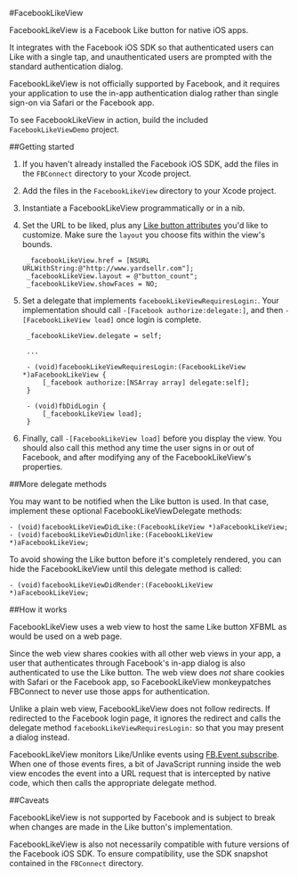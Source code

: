 #FacebookLikeView

FacebookLikeView is a Facebook Like button for native iOS apps.

It integrates with the Facebook iOS SDK so that authenticated users can Like
with a single tap, and unauthenticated users are prompted with the standard
authentication dialog.

FacebookLikeView is not officially supported by Facebook, and it requires your
application to use the in-app authentication dialog rather than single sign-on
via Safari or the Facebook app. 

To see FacebookLikeView in action, build the included `FacebookLikeViewDemo`
project.

##Getting started

1. If you haven't already installed the Facebook iOS SDK, add the files in the
   `FBConnect` directory to your Xcode project.
2. Add the files in the `FacebookLikeView` directory to your Xcode project.
3. Instantiate a FacebookLikeView programmatically or in a nib.
4. Set the URL to be liked, plus any [Like button attributes] you'd like to
   customize. Make sure the `layout` you choose fits within the view's bounds.
    
        _facebookLikeView.href = [NSURL URLWithString:@"http://www.yardsellr.com"];
        _facebookLikeView.layout = @"button_count";
        _facebookLikeView.showFaces = NO;
    
5. Set a delegate that implements `facebookLikeViewRequiresLogin:`. Your
   implementation should call `-[Facebook authorize:delegate:]`, and then
   `-[FacebookLikeView load]` once login is complete.

        _facebookLikeView.delegate = self;

        ...

        - (void)facebookLikeViewRequiresLogin:(FacebookLikeView *)aFacebookLikeView {
            [_facebook authorize:[NSArray array] delegate:self];
        }

        - (void)fbDidLogin {
            [_facebookLikeView load];
        }
        
6. Finally, call `-[FacebookLikeView load]` before you display the view. You
   should also call this method any time the user signs in or out of Facebook,
   and after modifying any of the FacebookLikeView's properties.

##More delegate methods

You may want to be notified when the Like button is used. In that case,
implement these optional FacebookLikeViewDelegate methods:

    - (void)facebookLikeViewDidLike:(FacebookLikeView *)aFacebookLikeView;
    - (void)facebookLikeViewDidUnlike:(FacebookLikeView *)aFacebookLikeView;
    
To avoid showing the Like button before it's completely rendered, you can hide
the FacebookLikeView until this delegate method is called:

    - (void)facebookLikeViewDidRender:(FacebookLikeView *)aFacebookLikeView;
    
##How it works

FacebookLikeView uses a web view to host the same Like button XFBML as would be
used on a web page. 

Since the web view shares cookies with all other web views in your app, a user
that authenticates through Facebook's in-app dialog is also authenticated to use
the Like button. The web view does _not_ share cookies with Safari or the
Facebook app, so FacebookLikeView monkeypatches FBConnect to never use those
apps for authentication.

Unlike a plain web view, FacebookLikeView does not follow redirects.  If
redirected to the Facebook login page, it ignores the redirect and calls the
delegate method `facebookLikeViewRequiresLogin:` so that you may present a
dialog instead.

FacebookLikeView monitors Like/Unlike events using [FB.Event.subscribe].  When
one of those events fires, a bit of JavaScript running inside the web view
encodes the event into a URL request that is intercepted by native code, which
then calls the appropriate delegate method.

##Caveats

FacebookLikeView is not supported by Facebook and is subject to break when
changes are made in the Like button's implementation.

FacebookLikeView is also not necessarily compatible with future versions of the
Facebook iOS SDK. To ensure compatibility, use the SDK snapshot contained in the
`FBConnect` directory.

[FB.Event.subscribe]: https://developers.facebook.com/docs/reference/javascript/FB.Event.subscribe
[Like button attributes]: https://developers.facebook.com/docs/reference/plugins/like
